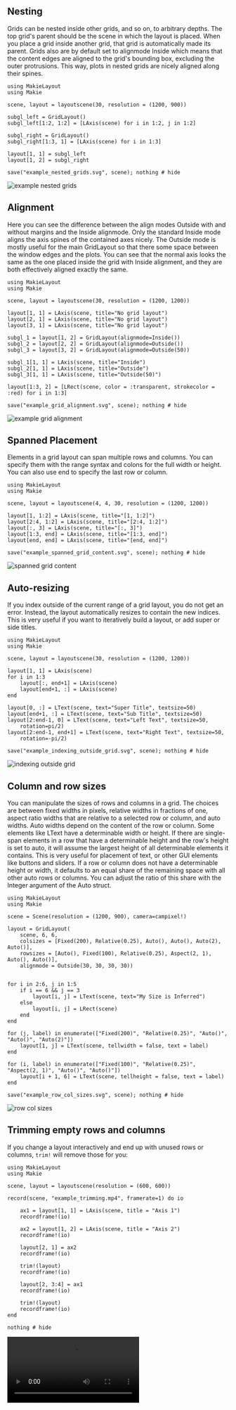 ## Nesting

Grids can be nested inside other grids, and so on, to arbitrary depths. The top
grid's parent should be the scene in which the layout is placed. When you place
a grid inside another grid, that grid is automatically made its parent. Grids
also are by default set to alignmode Inside which means that the content edges
are aligned to the grid's bounding box, excluding the outer protrusions. This way,
plots in nested grids are nicely aligned along their spines.

```@example
using MakieLayout
using Makie

scene, layout = layoutscene(30, resolution = (1200, 900))

subgl_left = GridLayout()
subgl_left[1:2, 1:2] = [LAxis(scene) for i in 1:2, j in 1:2]

subgl_right = GridLayout()
subgl_right[1:3, 1] = [LAxis(scene) for i in 1:3]

layout[1, 1] = subgl_left
layout[1, 2] = subgl_right

save("example_nested_grids.svg", scene); nothing # hide
```

![example nested grids](example_nested_grids.svg)

## Alignment

Here you can see the difference between the align modes Outside with and without
margins and the Inside alignmode. Only the standard Inside mode aligns the axis
spines of the contained axes nicely. The Outside mode is mostly useful for the
main GridLayout so that there some space between the window edges and the plots.
You can see that the normal axis looks the same as the one placed inside the
grid with Inside alignment, and they are both effectively aligned exactly the same.

```@example
using MakieLayout
using Makie

scene, layout = layoutscene(30, resolution = (1200, 1200))

layout[1, 1] = LAxis(scene, title="No grid layout")
layout[2, 1] = LAxis(scene, title="No grid layout")
layout[3, 1] = LAxis(scene, title="No grid layout")

subgl_1 = layout[1, 2] = GridLayout(alignmode=Inside())
subgl_2 = layout[2, 2] = GridLayout(alignmode=Outside())
subgl_3 = layout[3, 2] = GridLayout(alignmode=Outside(50))

subgl_1[1, 1] = LAxis(scene, title="Inside")
subgl_2[1, 1] = LAxis(scene, title="Outside")
subgl_3[1, 1] = LAxis(scene, title="Outside(50)")

layout[1:3, 2] = [LRect(scene, color = :transparent, strokecolor = :red) for i in 1:3]

save("example_grid_alignment.svg", scene); nothing # hide
```

![example grid alignment](example_grid_alignment.svg)

## Spanned Placement

Elements in a grid layout can span multiple rows and columns. You can specify
them with the range syntax and colons for the full width or height. You can
also use end to specify the last row or column.

```@example
using MakieLayout
using Makie

scene, layout = layoutscene(4, 4, 30, resolution = (1200, 1200))

layout[1, 1:2] = LAxis(scene, title="[1, 1:2]")
layout[2:4, 1:2] = LAxis(scene, title="[2:4, 1:2]")
layout[:, 3] = LAxis(scene, title="[:, 3]")
layout[1:3, end] = LAxis(scene, title="[1:3, end]")
layout[end, end] = LAxis(scene, title="[end, end]")

save("example_spanned_grid_content.svg", scene); nothing # hide
```

![spanned grid content](example_spanned_grid_content.svg)

## Auto-resizing

If you index outside of the current range of a grid layout, you do not get an
error. Instead, the layout automatically resizes to contain the new indices.
This is very useful if you want to iteratively build a layout, or add super or
side titles.

```@example
using MakieLayout
using Makie

scene, layout = layoutscene(30, resolution = (1200, 1200))

layout[1, 1] = LAxis(scene)
for i in 1:3
    layout[:, end+1] = LAxis(scene)
    layout[end+1, :] = LAxis(scene)
end

layout[0, :] = LText(scene, text="Super Title", textsize=50)
layout[end+1, :] = LText(scene, text="Sub Title", textsize=50)
layout[2:end-1, 0] = LText(scene, text="Left Text", textsize=50,
    rotation=pi/2)
layout[2:end-1, end+1] = LText(scene, text="Right Text", textsize=50,
    rotation=-pi/2)

save("example_indexing_outside_grid.svg", scene); nothing # hide
```

![indexing outside grid](example_indexing_outside_grid.svg)

## Column and row sizes

You can manipulate the sizes of rows and columns in a grid. The choices are
between fixed widths in pixels, relative widths in fractions of one, aspect
ratio widths that are relative to a selected row or column, and auto widths.
Auto widths depend on the content of the row or column. Some elements like
LText have a determinable width or height. If there are single-span
elements in a row that have a determinable height and the row's height is set
to auto, it will assume the largest height of all determinable elements it contains.
This is very useful for placement of text, or other GUI elements like buttons
and sliders. If a row or column does not have a determinable height or width,
it defaults to an equal share of the remaining space with all other auto rows or
columns. You can adjust the ratio of this share with the Integer argument of the
Auto struct.

```@example
using MakieLayout
using Makie

scene = Scene(resolution = (1200, 900), camera=campixel!)

layout = GridLayout(
    scene, 6, 6,
    colsizes = [Fixed(200), Relative(0.25), Auto(), Auto(), Auto(2), Auto()],
    rowsizes = [Auto(), Fixed(100), Relative(0.25), Aspect(2, 1), Auto(), Auto()],
    alignmode = Outside(30, 30, 30, 30))


for i in 2:6, j in 1:5
    if i == 6 && j == 3
        layout[i, j] = LText(scene, text="My Size is Inferred")
    else
        layout[i, j] = LRect(scene)
    end
end

for (j, label) in enumerate(["Fixed(200)", "Relative(0.25)", "Auto()", "Auto()", "Auto(2)"])
    layout[1, j] = LText(scene, tellwidth = false, text = label)
end

for (i, label) in enumerate(["Fixed(100)", "Relative(0.25)", "Aspect(2, 1)", "Auto()", "Auto()"])
    layout[i + 1, 6] = LText(scene, tellheight = false, text = label)
end

save("example_row_col_sizes.svg", scene); nothing # hide
```

![row col sizes](example_row_col_sizes.svg)


## Trimming empty rows and columns

If you change a layout interactively and end up with unused rows or columns, `trim!`
will remove those for you:

```@example
using MakieLayout
using Makie

scene, layout = layoutscene(resolution = (600, 600))

record(scene, "example_trimming.mp4", framerate=1) do io

    ax1 = layout[1, 1] = LAxis(scene, title = "Axis 1")
    recordframe!(io)

    ax2 = layout[1, 2] = LAxis(scene, title = "Axis 2")
    recordframe!(io)

    layout[2, 1] = ax2
    recordframe!(io)

    trim!(layout)
    recordframe!(io)

    layout[2, 3:4] = ax1
    recordframe!(io)

    trim!(layout)
    recordframe!(io)
end

nothing # hide
```

![hiding decorations](example_trimming.mp4)
